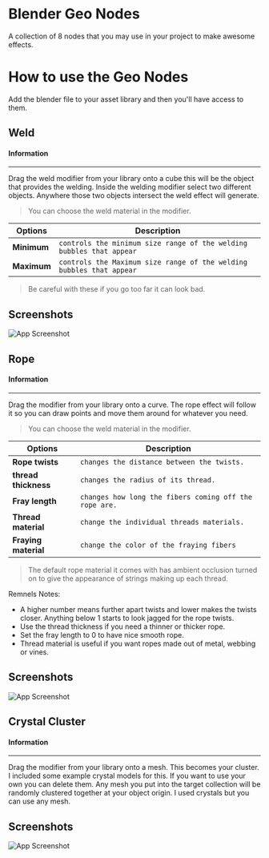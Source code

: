 
# Blender Geo Nodes

A collection of 8 nodes that you may use in your project to make awesome effects.

# How to use the Geo Nodes

Add the blender file to your asset library and then you'll have access to them.





## Weld
#### Information
---
Drag the weld modifier from your library onto a cube this will be the object that provides the welding. Inside the welding modifier select two different objects.  Anywhere those two objects intersect the weld effect will generate.

> You can choose the weld material in the modifier.

Options | Description
--- | --- 
**Minimum**| `controls the minimum size range of the welding bubbles that appear ` 
**Maximum**| `controls the Maximum size range of the welding bubbles that appear ` 

> Be careful with these if you go too far it can look bad.

## Screenshots

![App Screenshot](https://i.imgur.com/tmr0GMc.png)


## Rope
#### Information
---
Drag the modifier from your library onto a curve.  The rope effect will follow it so you can draw points and move them around for whatever you need.

> You can choose the weld material in the modifier.

Options | Description
--- | --- 
**Rope twists**| `changes the distance between the twists.` 
**thread thickness**| `changes the radius of its thread.` 
**Fray length**| `changes how long the fibers coming off the rope are.` 
**Thread material**| `change the individual threads materials.` 
**Fraying material**| `change the color of the fraying fibers` 

> The default rope material it comes with has ambient occlusion turned on to give the appearance of strings making up each thread.

Remnels Notes:
*  A higher number means further apart twists and lower makes the twists closer.  Anything below 1 starts to look jagged for the rope twists.
* Use the thread thickness if you need a thinner or thicker rope.
* Set the fray length to 0 to have nice smooth rope.
* Thread material is useful if you want ropes made out of metal, webbing or vines.

## Screenshots

![App Screenshot](https://i.imgur.com/k0V1RUJ.png)

## Crystal Cluster
#### Information
---
Drag the modifier from your library onto a mesh.  This becomes your cluster.
I included some example crystal models for this.  If you want to use your own you can delete them. Any mesh you put into the target collection will be randomly clustered together at your object origin. I used crystals but you can use any mesh.

## Screenshots

![App Screenshot](https://i.imgur.com/RCGYdaW.png)

